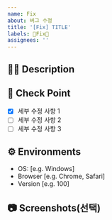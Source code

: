 ```yaml
---
name: Fix
about: 버그 수정
title: '[Fix] TITLE'
labels: 🐛Fix🐛
assignees: ''
---
```


## 🤷‍♂️ Description
<!-- 어떤 버그를 수정할지 설명해주세요. -->


## 📝 Check Point
<!-- 세부 수정 사항을 리스트로 작성해주세요. -->

- [X] 세부 수정 사항 1
- [ ] 세부 수정 사항 2
- [ ] 세부 수정 사항 3

## ⚙ Environments
<!--버그가 생긴 개발환경을 알려주세요!-->

- OS: [e.g. Windows]
- Browser [e.g. Chrome, Safari]
- Version [e.g. 100]
## 📷 Screenshots(선택)

<!--스크린샷으로 보여줄 수 있는 이미지가 있다면 첨부해주세요!-->

<!--마지막으로 이슈 생성 시 우측의 옵션들을 체크했는지 확인해주세요!-->
